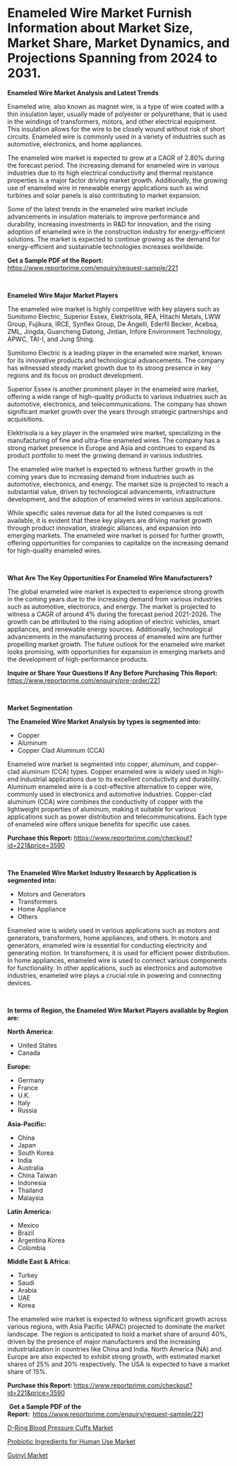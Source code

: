 <p><h1>Enameled Wire Market Furnish Information about Market Size, Market Share, Market Dynamics, and Projections Spanning from 2024 to 2031.</h1></p><p><strong>Enameled Wire Market Analysis and Latest Trends</strong></p>
<p><p>Enameled wire, also known as magnet wire, is a type of wire coated with a thin insulation layer, usually made of polyester or polyurethane, that is used in the windings of transformers, motors, and other electrical equipment. This insulation allows for the wire to be closely wound without risk of short circuits. Enameled wire is commonly used in a variety of industries such as automotive, electronics, and home appliances.</p><p>The enameled wire market is expected to grow at a CAGR of 2.80% during the forecast period. The increasing demand for enameled wire in various industries due to its high electrical conductivity and thermal resistance properties is a major factor driving market growth. Additionally, the growing use of enameled wire in renewable energy applications such as wind turbines and solar panels is also contributing to market expansion.</p><p>Some of the latest trends in the enameled wire market include advancements in insulation materials to improve performance and durability, increasing investments in R&D for innovation, and the rising adoption of enameled wire in the construction industry for energy-efficient solutions. The market is expected to continue growing as the demand for energy-efficient and sustainable technologies increases worldwide.</p></p>
<p><strong>Get a Sample PDF of the Report:&nbsp;</strong> <a href="https://www.reportprime.com/enquiry/request-sample/221">https://www.reportprime.com/enquiry/request-sample/221</a></p>
<p>&nbsp;</p>
<p><strong>Enameled Wire Major Market Players</strong></p>
<p><p>The enameled wire market is highly competitive with key players such as Sumitomo Electric, Superior Essex, Elektrisola, REA, Hitachi Metals, LWW Group, Fujikura, IRCE, Synflex Group, De Angelli, Ederfil Becker, Acebsa, ZML, Jingda, Guancheng Datong, Jintian, Infore Environment Technology, APWC, TAI-I, and Jung Shing.</p><p>Sumitomo Electric is a leading player in the enameled wire market, known for its innovative products and technological advancements. The company has witnessed steady market growth due to its strong presence in key regions and its focus on product development.</p><p>Superior Essex is another prominent player in the enameled wire market, offering a wide range of high-quality products to various industries such as automotive, electronics, and telecommunications. The company has shown significant market growth over the years through strategic partnerships and acquisitions.</p><p>Elektrisola is a key player in the enameled wire market, specializing in the manufacturing of fine and ultra-fine enameled wires. The company has a strong market presence in Europe and Asia and continues to expand its product portfolio to meet the growing demand in various industries.</p><p>The enameled wire market is expected to witness further growth in the coming years due to increasing demand from industries such as automotive, electronics, and energy. The market size is projected to reach a substantial value, driven by technological advancements, infrastructure development, and the adoption of enameled wires in various applications.</p><p>While specific sales revenue data for all the listed companies is not available, it is evident that these key players are driving market growth through product innovation, strategic alliances, and expansion into emerging markets. The enameled wire market is poised for further growth, offering opportunities for companies to capitalize on the increasing demand for high-quality enameled wires.</p></p>
<p>&nbsp;</p>
<p><strong>What Are The Key Opportunities For Enameled Wire Manufacturers?</strong></p>
<p><p>The global enameled wire market is expected to experience strong growth in the coming years due to the increasing demand from various industries such as automotive, electronics, and energy. The market is projected to witness a CAGR of around 4% during the forecast period 2021-2026. The growth can be attributed to the rising adoption of electric vehicles, smart appliances, and renewable energy sources. Additionally, technological advancements in the manufacturing process of enameled wire are further propelling market growth. The future outlook for the enameled wire market looks promising, with opportunities for expansion in emerging markets and the development of high-performance products.</p></p>
<p><strong>Inquire or Share Your Questions If Any Before Purchasing This Report:</strong> <a href="https://www.reportprime.com/enquiry/pre-order/221">https://www.reportprime.com/enquiry/pre-order/221</a></p>
<p>&nbsp;</p>
<p><strong>Market Segmentation</strong></p>
<p><strong>The Enameled Wire Market Analysis by types is segmented into:</strong></p>
<p><ul><li>Copper</li><li>Aluminum</li><li>Copper Clad Aluminum (CCA)</li></ul></p>
<p><p>Enameled wire market is segmented into copper, aluminum, and copper-clad aluminum (CCA) types. Copper enameled wire is widely used in high-end industrial applications due to its excellent conductivity and durability. Aluminum enameled wire is a cost-effective alternative to copper wire, commonly used in electronics and automotive industries. Copper-clad aluminum (CCA) wire combines the conductivity of copper with the lightweight properties of aluminum, making it suitable for various applications such as power distribution and telecommunications. Each type of enameled wire offers unique benefits for specific use cases.</p></p>
<p><strong>Purchase this Report:&nbsp;</strong><a href="https://www.reportprime.com/checkout?id=221&price=3590">https://www.reportprime.com/checkout?id=221&price=3590</a></p>
<p>&nbsp;</p>
<p><strong>The Enameled Wire Market Industry Research by Application is segmented into:</strong></p>
<p><ul><li>Motors and Generators</li><li>Transformers</li><li>Home Appliance</li><li>Others</li></ul></p>
<p><p>Enameled wire is widely used in various applications such as motors and generators, transformers, home appliances, and others. In motors and generators, enameled wire is essential for conducting electricity and generating motion. In transformers, it is used for efficient power distribution. In home appliances, enameled wire is used to connect various components for functionality. In other applications, such as electronics and automotive industries, enameled wire plays a crucial role in powering and connecting devices.</p></p>
<p>&nbsp;</p>
<p><strong>In terms of Region, the Enameled Wire Market Players available by Region are:</strong></p>
<p>
    <p> <strong> North America: </strong>
        <ul>
            <li>United States</li>
            <li>Canada</li>
        </ul>
        </p> 
    <p> <strong> Europe: </strong>
        <ul>
            <li>Germany</li>
            <li>France</li>
            <li>U.K.</li>
            <li>Italy</li>
            <li>Russia</li>
        </ul>
        </p> 
    <p> <strong> Asia-Pacific: </strong>
        <ul>
            <li>China</li>
            <li>Japan</li>
            <li>South Korea</li>
            <li>India</li>
            <li>Australia</li>
            <li>China Taiwan</li>
            <li>Indonesia</li>
            <li>Thailand</li>
            <li>Malaysia</li>
        </ul>
        </p> 
    <p> <strong> Latin America: </strong>
        <ul>
            <li>Mexico</li>
            <li>Brazil</li>
            <li>Argentina Korea</li>
            <li>Colombia</li>
        </ul>
        </p> 
    <p> <strong> Middle East & Africa: </strong>
        <ul>
            <li>Turkey</li>
            <li>Saudi</li>
            <li>Arabia</li>
            <li>UAE</li>
            <li>Korea</li>
        </ul>
    </p>
    </p>
<p><p>The enameled wire market is expected to witness significant growth across various regions, with Asia Pacific (APAC) projected to dominate the market landscape. The region is anticipated to hold a market share of around 40%, driven by the presence of major manufacturers and the increasing industrialization in countries like China and India. North America (NA) and Europe are also expected to exhibit strong growth, with estimated market shares of 25% and 20% respectively. The USA is expected to have a market share of 15%.</p></p>
<p><strong>Purchase this Report: </strong><a href="https://www.reportprime.com/checkout?id=221&price=3590">https://www.reportprime.com/checkout?id=221&price=3590</a></p>
<p>&nbsp;<strong>Get a Sample PDF of the Report:&nbsp;&nbsp;</strong><a href="https://www.reportprime.com/enquiry/request-sample/221">https://www.reportprime.com/enquiry/request-sample/221</a></p>
<p><strong></strong></p>
<p><p><a href="https://view.publitas.com/reportprime-1/d-ring-blood-pressure-cuffs-market-size-2023-2030-global-industrial-analysis-key-geographical-regions-market-share-top-key-players-product-types-and-forecast-research-report/">D-Ring Blood Pressure Cuffs Market</a></p><p><a href="https://view.publitas.com/reportprime-1/probiotic-ingredients-for-human-use-market-size-reflecting-a-forecast-till-2030-market-by-type-by-application-and-by-geography/">Probiotic Ingredients for Human Use Market</a></p><p><a href="https://view.publitas.com/reportprime-1/gujnyl-market-analysis-and-market-size-global-industry-overview-market-segmentation-and-forecast-2023-to-2030/">Gujnyl Market</a></p></p>